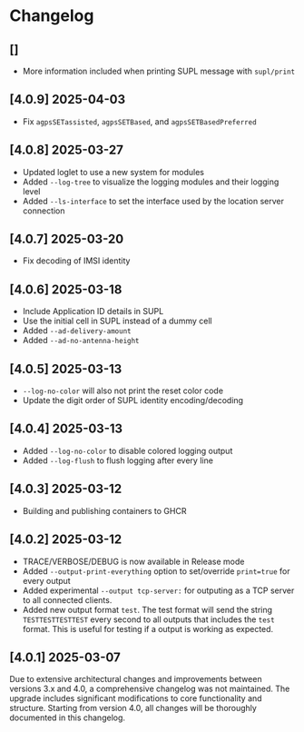 # Changelog

## []

- More information included when printing SUPL message with `supl/print`

## [4.0.9] 2025-04-03 

- Fix `agpsSETassisted`, `agpsSETBased`, and `agpsSETBasedPreferred`

## [4.0.8] 2025-03-27 

- Updated loglet to use a new system for modules
- Added `--log-tree` to visualize the logging modules and their logging level
- Added `--ls-interface` to set the interface used by the location server connection

## [4.0.7] 2025-03-20

- Fix decoding of IMSI identity

## [4.0.6] 2025-03-18

- Include Application ID details in SUPL
- Use the initial cell in SUPL instead of a dummy cell
- Added `--ad-delivery-amount`
- Added `--ad-no-antenna-height`

## [4.0.5] 2025-03-13

- `--log-no-color` will also not print the reset color code
- Update the digit order of SUPL identity encoding/decoding  

## [4.0.4] 2025-03-13

- Added `--log-no-color` to disable colored logging output
- Added `--log-flush` to flush logging after every line

## [4.0.3] 2025-03-12

- Building and publishing containers to GHCR

## [4.0.2] 2025-03-12

- TRACE/VERBOSE/DEBUG is now available in Release mode
- Added `--output-print-everything` option to set/override `print=true` for every output
- Added experimental `--output tcp-server:` for outputing as a TCP server to all connected clients.
- Added new output format `test`. The test format will send the string `TESTTESTTESTTEST` every second to all outputs that includes the `test` format. This is useful for testing if a output is working as expected. 

## [4.0.1] 2025-03-07

Due to extensive architectural changes and improvements between versions 3.x and 4.0, a comprehensive changelog was not maintained. The upgrade includes significant modifications to core functionality and structure. Starting from version 4.0, all changes will be thoroughly documented in this changelog.
